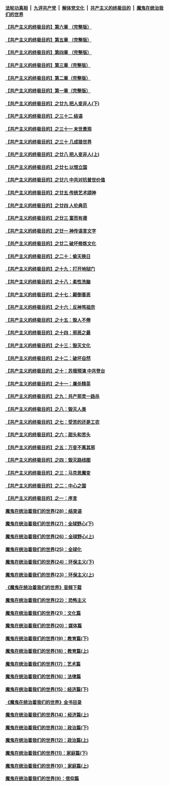 ####  [法轮功真相](../../../../basic/blob/master/README.md?t=01230826) &nbsp;|&nbsp; [九评共产党](../../../../9ping.md/blob/master/README.md?t=01230826) &nbsp;|&nbsp; [解体党文化](../../../../jtdwh.md/blob/master/README.md?t=01230826)  &nbsp;|&nbsp; [共产主义的终极目的](../../../../gczydzjmd.md/blob/master/README.md?t=01230826) &nbsp;|&nbsp; [魔鬼在统治我们的世界](../../../../mgztzwmdsj.md/blob/master/README.md?t=01230826) 

#### [【共产主义的终极目的】第六章 （完整版）](../pages/nsc422/n11428913.md?t=01230826) 

#### [【共产主义的终极目的】第五章 （完整版）](../pages/nsc422/n11428912.md?t=01230826) 

#### [【共产主义的终极目的】第四章 （完整版）](../pages/nsc422/n11428907.md?t=01230826) 

#### [【共产主义的终极目的】第三章（完整版）](../pages/nsc422/n11428848.md?t=01230826) 

#### [【共产主义的终极目的】第二章（完整版）](../pages/nsc422/n11428831.md?t=01230826) 

#### [【共产主义的终极目的】第一章（完整版）](../pages/nsc422/n11417651.md?t=01230826) 

#### [【共产主义的终极目的】之廿九 把人变非人(下)](../pages/nsc422/n11344140.md?t=01230826) 

#### [【共产主义的终极目的】之三十二 结语](../pages/nsc422/n11360535.md?t=01230826) 

#### [【共产主义的终极目的】之三十一 末世景观](../pages/nsc422/n11351129.md?t=01230826) 

#### [【共产主义的终极目的】之三十 几成狼世界](../pages/nsc422/n11348280.md?t=01230826) 

#### [【共产主义的终极目的】之廿八 把人变非人(上)](../pages/nsc422/n11340492.md?t=01230826) 

#### [【共产主义的终极目的】之廿七 以恨立国](../pages/nsc422/n11336944.md?t=01230826) 

#### [【共产主义的终极目的】之廿六 中共对抗普世价值](../pages/nsc422/n11324785.md?t=01230826) 

#### [【共产主义的终极目的】之廿五 传统艺术颂神](../pages/nsc422/n11296396.md?t=01230826) 

#### [【共产主义的终极目的】之廿四 人伦典范](../pages/nsc422/n11296397.md?t=01230826) 

#### [【共产主义的终极目的】之廿三 富而有德](../pages/nsc422/n11283598.md?t=01230826) 

#### [【共产主义的终极目的】之廿一 神传语言文字](../pages/nsc422/n11263265.md?t=01230826) 

#### [【共产主义的终极目的】之廿二 破坏修炼文化](../pages/nsc422/n11245728.md?t=01230826) 

#### [【共产主义的终极目的】之二十：偷天换日](../pages/nsc422/n11238846.md?t=01230826) 

#### [【共产主义的终极目的】之十九：打开地狱门](../pages/nsc422/n11206376.md?t=01230826) 

#### [【共产主义的终极目的】之十八：柔性洗脑](../pages/nsc422/n11199994.md?t=01230826) 

#### [【共产主义的终极目的】之十七：颠倒善恶](../pages/nsc422/n11179782.md?t=01230826) 

#### [【共产主义的终极目的】之十六：反神骂祖宗](../pages/nsc422/n11166798.md?t=01230826) 

#### [【共产主义的终极目的】之十五：毁人不倦](../pages/nsc422/n11166792.md?t=01230826) 

#### [【共产主义的终极目的】之十四：邪恶之最](../pages/nsc422/n11150249.md?t=01230826) 

#### [【共产主义的终极目的】之十三：毁灭文化](../pages/nsc422/n11135227.md?t=01230826) 

#### [【共产主义的终极目的】之十二：破坏自然](../pages/nsc422/n11135214.md?t=01230826) 

#### [【共产主义的终极目的】之十：苏俄预演 中共登台](../pages/nsc422/n11118424.md?t=01230826) 

#### [【共产主义的终极目的】之十一：屠杀精英](../pages/nsc422/n11118442.md?t=01230826) 

#### [【共产主义的终极目的】之九：共产邪灵一路杀](../pages/nsc422/n11114139.md?t=01230826) 

#### [【共产主义的终极目的】之八：毁灭人类](../pages/nsc422/n11108503.md?t=01230826) 

#### [【共产主义的终极目的】之七：受苦的还是工农](../pages/nsc422/n11101809.md?t=01230826) 

#### [【共产主义的终极目的】之六：甜头和苦头](../pages/nsc422/n11096971.md?t=01230826) 

#### [【共产主义的终极目的】之五：万变不离其邪](../pages/nsc422/n11091285.md?t=01230826) 

#### [【共产主义的终极目的】之四：毁灭路线图](../pages/nsc422/n11086284.md?t=01230826) 

#### [【共产主义的终极目的】之三：马克思魔变](../pages/nsc422/n11061941.md?t=01230826) 

#### [【共产主义的终极目的】之二：中心之国](../pages/nsc422/n11047728.md?t=01230826) 

#### [【共产主义的终极目的】之一：序言](../pages/nsc422/n11086077.md?t=01230826) 

#### [魔鬼在统治着我们的世界(28)：结束语](../pages/nsc422/n10936246.md?t=01230826) 

#### [魔鬼在统治着我们的世界(27)：全球野心(下)](../pages/nsc422/n10928319.md?t=01230826) 

#### [魔鬼在统治着我们的世界(26)：全球野心(上)](../pages/nsc422/n10900318.md?t=01230826) 

#### [魔鬼在统治着我们的世界(25)：全球化](../pages/nsc422/n10788205.md?t=01230826) 

#### [魔鬼在统治着我们的世界(24)：环保主义(下)](../pages/nsc422/n10695307.md?t=01230826) 

#### [魔鬼在统治着我们的世界(23)：环保主义(上)](../pages/nsc422/n10688613.md?t=01230826) 

#### [《魔鬼在统治着我们的世界》音频下载](../pages/nsc422/n10635553.md?t=01230826) 

#### [魔鬼在统治着我们的世界(22)：恐怖主义](../pages/nsc422/n10614727.md?t=01230826) 

#### [魔鬼在统治着我们的世界(21)：文化篇](../pages/nsc422/n10597706.md?t=01230826) 

#### [魔鬼在统治着我们的世界(20)：媒体篇](../pages/nsc422/n10586579.md?t=01230826) 

#### [魔鬼在统治着我们的世界(19)：教育篇(下)](../pages/nsc422/n10564808.md?t=01230826) 

#### [魔鬼在统治着我们的世界(18)：教育篇(上)](../pages/nsc422/n10526970.md?t=01230826) 

#### [魔鬼在统治着我们的世界(17)：艺术篇](../pages/nsc422/n10499093.md?t=01230826) 

#### [魔鬼在统治着我们的世界(16)：法律篇](../pages/nsc422/n10485969.md?t=01230826) 

#### [魔鬼在统治着我们的世界(15)：经济篇(下)](../pages/nsc422/n10469975.md?t=01230826) 

#### [《魔鬼在统治着我们的世界》全书目录](../pages/nsc422/n10464261.md?t=01230826) 

#### [魔鬼在统治着我们的世界(14)：经济篇(上)](../pages/nsc422/n10457370.md?t=01230826) 

#### [魔鬼在统治着我们的世界(13)：政治篇(下)](../pages/nsc422/n10448270.md?t=01230826) 

#### [魔鬼在统治着我们的世界(12)：政治篇(上)](../pages/nsc422/n10444576.md?t=01230826) 

#### [魔鬼在统治着我们的世界(11)：家庭篇(下)](../pages/nsc422/n10440961.md?t=01230826) 

#### [魔鬼在统治着我们的世界(10)：家庭篇(上)](../pages/nsc422/n10435448.md?t=01230826) 

#### [魔鬼在统治着我们的世界(9)：信仰篇](../pages/nsc422/n10432159.md?t=01230826) 

